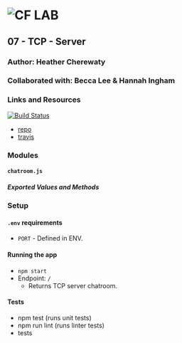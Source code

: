 ![CF](http://i.imgur.com/7v5ASc8.png) LAB
=================================================

## 07 - TCP - Server

### Author: Heather Cherewaty

### Collaborated with:  Becca Lee & Hannah Ingham

### Links and Resources
[![Build Status](https://www.travis-ci.com/hcherewaty/07-tcp-server.svg?branch=master)](https://www.travis-ci.com/hcherewaty/07-tcp-server)
* [repo](https://github.com/hcherewaty/07-tcp-server)
* [travis](https://www.travis-ci.com/hcherewaty/07-tcp-server)


### Modules
#### `chatroom.js`
##### Exported Values and Methods

### Setup
#### `.env` requirements
* `PORT` - Defined in ENV.


#### Running the app
* `npm start`
* Endpoint: `/`
  * Returns TCP server chatroom.


#### Tests
* npm test (runs unit tests)
* npm run lint (runs linter tests)
* tests 

